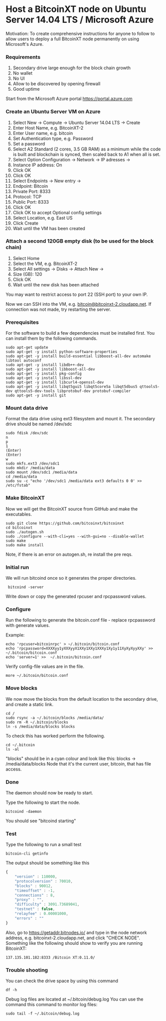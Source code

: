 # Host a BitcoinXT node on Ubuntu Server 14.04 LTS / Microsoft Azure #

Motivation: To create comprehensive instructions for anyone to follow to allow users to deploy a full BitcoinXT node permanently on using Microsoft's Azure.

### Requirements ###
1. Secondary drive large enough for the block chain growth
2. No wallet
3. No UI
4. Allow to be discovered by opening firewall
5. Good uptime

Start from the Microsoft Azure portal https://portal.azure.com

### Create an Ubuntu Server VM on Azure ###

1. Select New -> Compute -> Ubuntu Server 14.04 LTS -> Create
2. Enter Host Name, e.g. BitcoinXT-2
3. Enter User name, e.g. bitcoin
3. Set Authentication type, e.g. Password
4. Set a password
5. Select A2 Standard (2 cores, 3.5 GB RAM) as a minimum while the code is built and blockchain is synced, then scaled back to A1 when all is set.
6. Select Option Configuration -> Network -> IP adresses ->
 1. Instance IP address: On
 2. Click OK
 3. Click OK
7. Select Endpoints -> New entry ->
 1. Endpoint: Bitcoin
 2. Private Port: 8333
 3. Protocol: TCP
 4. Public Port: 8333
 5. Click OK
8. Click OK to accept Optional config settings
9. Select Location, e.g. East US
10. Click Create
11. Wait until the VM has been created

### Attach a second 120GB empty disk (to be used for the block chain) ###

1. Select Home
2. Select the VM, e.g. BitcoinXT-2
3. Select All settings -> Disks -> Attach New ->
 1. Size (GB): 120
 2. Click OK
4. Wait until the new disk has been attached

You may want to restrict access to port 22 (SSH port) to your own IP.

Now we can SSH into the VM, e.g. bitcoin@bitcoinxt-2.cloudapp.net. If connection was not made, try restarting the server.

### Prerequisites ###

For the software to build a few dependencies must be installed first.  You can install them by the following commands.

```
sudo apt-get update
sudo apt-get -y install python-software-properties
sudo apt-get -y install build-essential libboost-all-dev automake libtool autoconf
sudo apt-get -y install libdb++-dev
sudo apt-get -y install libboost-all-dev
sudo apt-get -y install pkg-config
sudo apt-get -y install libssl-dev
sudo apt-get -y install libcurl4-openssl-dev
sudo apt-get -y install libqt5gui5 libqt5core5a libqt5dbus5 qttools5-dev qttools5-dev-tools libprotobuf-dev protobuf-compiler
sudo apt-get -y install git

```

### Mount data drive ###
Format the data drive using ext3 filesystem and mount it. The secondary drive should be named /dev/sdc
```
sudo fdisk /dev/sdc
n
p
1
(Enter)
(Enter)
w
sudo mkfs.ext3 /dev/sdc1
sudo mkdir /media/data
sudo mount /dev/sdc1 /media/data
cd /media/data
sudo su -c "echo '/dev/sdc1 /media/data ext3 defaults 0 0' >> /etc/fstab"
```

### Make BitcoinXT ###
Now we will get the BitcoinXT source from GitHub and make the executables.
```
sudo git clone https://github.com/bitcoinxt/bitcoinxt
cd bitcoinxt
sudo ./autogen.sh
sudo ./configure --with-cli=yes --with-gui=no --disable-wallet
sudo make 
sudo make install
```

Note, if there is an error on autogen.sh, re install the pre reqs.

### Initial run ###
We will run bitcoind once so it generates the proper directories.

```
 bitcoind -server
```

Write down or copy the generated rpcuser and rpcpassword values.

### Configure ###
Run the following to generate the bitcoin.conf file - replace rpcpassword with generate values.

Example:
```
echo 'rpcuser=bitcoinrpc' > ~/.bitcoin/bitcoin.conf
echo 'rpcpassword=XXXXyy1yXXXyyX1XXy1XXy1XXXy1Xy1y11XyXyXyyXXy' >>  ~/.bitcoin/bitcoin.conf
echo 'server=1' >>  ~/.bitcoin/bitcoin.conf
```

Verify config-file values are in the file.
```
more ~/.bitcoin/bitcoin.conf
```

### Move blocks ###
We now move the blocks from the default location to the secondary drive, and create a static link.

```
cd /
sudo rsync -a ~/.bitcoin/blocks /media/data/
sudo rm -R ~/.bitcoin/blocks
ln -s /media/data/blocks blocks
```

To check this has worked perform the following.
```
cd ~/.bitcoin
ls -al
```

"blocks" should be in a cyan colour and look like this: blocks -> /media/data/blocks
Node that it's the current user, bitcoin, that has file access.

### Done ###
The daemon should now be ready to start.

Type the following to start the node.
```
bitcoind -daemon
```

You should see "bitcoind starting"

### Test ###
Type the following to run a small test
```
bitcoin-cli getinfo
```

The output should be something like this
```javascript
{
    "version" : 110000,
    "protocolversion" : 70010,
    "blocks" : 90012,
    "timeoffset" : -1,
    "connections" : 8,
    "proxy" : "",
    "difficulty" : 3091.73689041,
    "testnet" : false,
    "relayfee" : 0.00001000,
    "errors" : ""
}
```

Also, go to https://getaddr.bitnodes.io/ and type in the node network address, e.g. bitcoinxt-2.cloudapp.net, and click "CHECK NODE". Something like the following should show to verify you are running BitcoinXT:

`137.135.101.182:8333 /Bitcoin XT:0.11.0/`

### Trouble shooting ###

You can check the drive space by using this command
```
df -h
```

Debug log files are located at ~/.bitcoin/debug.log
You can use the command this command to monitor log files:
```
sudo tail -f ~/.bitcoin/debug.log
```
